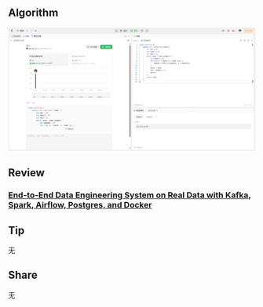 ## Algorithm

![leetcode](../../../images/temp/nanyu-2024-03-04-lc.png)

## Review

### **[End-to-End Data Engineering System on Real Data with Kafka, Spark, Airflow, Postgres, and Docker](https://towardsdatascience.com/end-to-end-data-engineering-system-on-real-data-with-kafka-spark-airflow-postgres-and-docker-a70e18df4090)**

## Tip

无

## Share

无